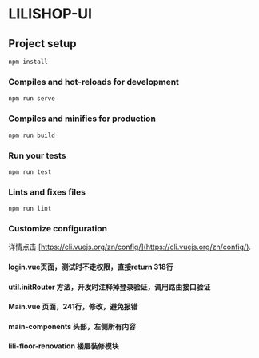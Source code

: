 # LILISHOP-UI

## Project setup
```
npm install
```

### Compiles and hot-reloads for development
```
npm run serve
```

### Compiles and minifies for production
```
npm run build
```

### Run your tests
```
npm run test
```

### Lints and fixes files
```
npm run lint
```

### Customize configuration
详情点击 [https://cli.vuejs.org/zn/config/](https://cli.vuejs.org/zn/config/).

####  login.vue页面，测试时不走权限，直接return  318行
####  util.initRouter 方法，开发时注释掉登录验证，调用路由接口验证
####  Main.vue 页面，241行，修改，避免报错

#### main-components  头部，左侧所有内容

#### lili-floor-renovation  楼层装修模块
     
